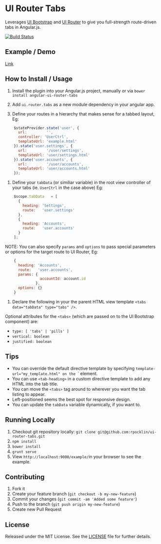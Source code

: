 # UI Router Tabs

Leverages [UI Bootstrap](http://angular-ui.github.io/bootstrap/) and [UI Router](https://github.com/angular-ui/ui-router) to give you full-strength route-driven tabs in Angular.js.

[![Build Status](https://secure.travis-ci.org/rpocklin/ui-router-tabs.svg)](http:/travis-ci.org/rpocklin/ui-router-tabs)

## Example / Demo
[Link](http://rpocklin.github.io/ui-router-tabs/example/index.html)

## How to Install / Usage

1. Install the plugin into your Angular.js project, manually or via `bower install angular-ui-router-tabs`
1. Add `ui.router.tabs` as a new module dependency in your angular app.

1. Define your routes in a hierarchy that makes sense for a tabbed layout, Eg:
```javascript
    $stateProvider.state('user', {
      url:         '',
      controller: 'UserCtrl',
      templateUrl: 'example.html'
    }).state('user.settings', {
      url:         '/user/settings',
      templateUrl: 'user/settings.html'
    }).state('user.accounts', {
      url:         '/user/accounts',
      templateUrl: 'user/accounts.html'
    });
```

1. Define your `tabData` (or similiar variable) in the root view controller of your tabs (ie. `UserCtrl` in the case above) Eg:
```javascript
    $scope.tabData   = [
      {
        heading: 'Settings',
        route:   'user.settings'
      },
      {
        heading: 'Accounts',
        route:   'user.accounts'
      }
    ];
```

NOTE: You can also specify `params` and `options` to pass special parameters or options for the target route to UI Router, Eg:
```javascript
    {
      heading: 'Accounts',
      route:   'user.accounts',
      params: {
                accountId: account.id
              },
      options: {}
    }
```

1. Declare the following in your the parent HTML view template `<tabs data="tabData" type="tabs" />`.

Optional attributes for the `<tabs>` (which are passed on to the UI Bootstrap component) are:

- `type: [ 'tabs' | 'pills' ]`
- `vertical: boolean`
- `justified: boolean`



## Tips

* You can override the default directive template by specifying `template-url="my_template.html" on the `<tabs>` element.
* You can use `<tab-heading>` in a custom directive template to add any HTML into the tab title.
* You can move the `<tabs>` tag around to wherever you want the tab listing to appear.
* Left-positioned seems the best spot for responsive design.
* You can update the `tabData` variable dynamically, if you want to.

## Running Locally

1. Checkout git repository locally: `git clone git@github.com:rpocklin/ui-router-tabs.git`
1. `npm install`
1. `bower install`
1. `grunt serve`
1. View `http://localhost:9000/example/`in your browser to see the example.


## Contributing

1. Fork it
2. Create your feature branch (`git checkout -b my-new-feature`)
3. Commit your changes (`git commit -am 'Added some feature'`)
4. Push to the branch (`git push origin my-new-feature`)
5. Create new Pull Request

## License

Released under the MIT License. See the [LICENSE][license] file for further details.

[license]: https://github.com/rpocklin/ui-router-tabs/blob/master/LICENSE
